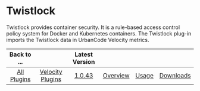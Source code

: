 
Twistlock
=========


Twistlock provides container security. It is a rule-based access control policy system for Docker and Kubernetes 
containers. The Twistlock plug-in imports the Twistlock data in UrbanCode Velocity metrics.


|Back to ...||Latest Version||||
| :---: | :---: | :---: | :---: | :---: | :---: |
|[All Plugins](../../index.md)|[Velocity Plugins](../README.md)|[1.0.43]()|[Overview](overview.md)|[Usage](usage.md)|[Downloads](downloads.md)|
